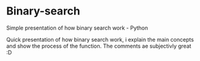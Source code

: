 # Binary-search
Simple presentation of how binary search work - Python

Quick presentation of how binary search work, i explain the main concepts and show the process of the function.
The comments ae subjectivly great :D
